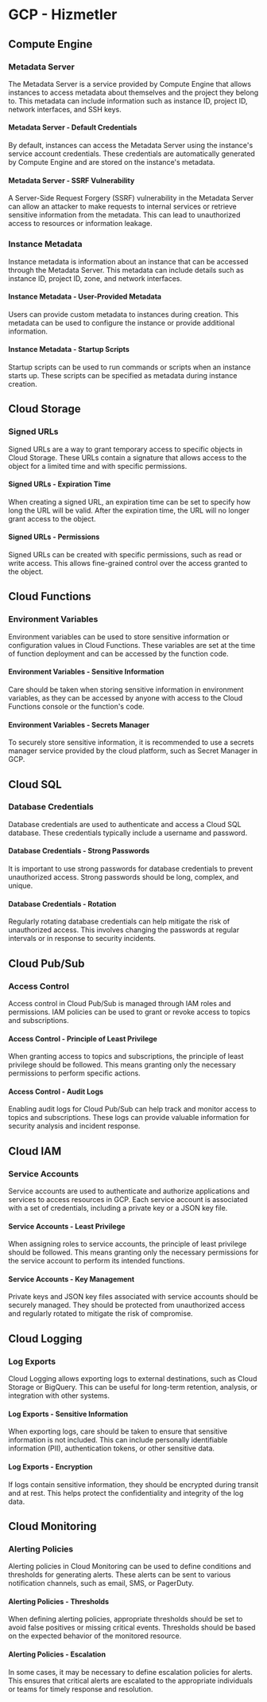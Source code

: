 # GCP - Hizmetler

## Compute Engine

### Metadata Server

The Metadata Server is a service provided by Compute Engine that allows instances to access metadata about themselves and the project they belong to. This metadata can include information such as instance ID, project ID, network interfaces, and SSH keys.

#### Metadata Server - Default Credentials

By default, instances can access the Metadata Server using the instance's service account credentials. These credentials are automatically generated by Compute Engine and are stored on the instance's metadata.

#### Metadata Server - SSRF Vulnerability

A Server-Side Request Forgery (SSRF) vulnerability in the Metadata Server can allow an attacker to make requests to internal services or retrieve sensitive information from the metadata. This can lead to unauthorized access to resources or information leakage.

### Instance Metadata

Instance metadata is information about an instance that can be accessed through the Metadata Server. This metadata can include details such as instance ID, project ID, zone, and network interfaces.

#### Instance Metadata - User-Provided Metadata

Users can provide custom metadata to instances during creation. This metadata can be used to configure the instance or provide additional information.

#### Instance Metadata - Startup Scripts

Startup scripts can be used to run commands or scripts when an instance starts up. These scripts can be specified as metadata during instance creation.

## Cloud Storage

### Signed URLs

Signed URLs are a way to grant temporary access to specific objects in Cloud Storage. These URLs contain a signature that allows access to the object for a limited time and with specific permissions.

#### Signed URLs - Expiration Time

When creating a signed URL, an expiration time can be set to specify how long the URL will be valid. After the expiration time, the URL will no longer grant access to the object.

#### Signed URLs - Permissions

Signed URLs can be created with specific permissions, such as read or write access. This allows fine-grained control over the access granted to the object.

## Cloud Functions

### Environment Variables

Environment variables can be used to store sensitive information or configuration values in Cloud Functions. These variables are set at the time of function deployment and can be accessed by the function code.

#### Environment Variables - Sensitive Information

Care should be taken when storing sensitive information in environment variables, as they can be accessed by anyone with access to the Cloud Functions console or the function's code.

#### Environment Variables - Secrets Manager

To securely store sensitive information, it is recommended to use a secrets manager service provided by the cloud platform, such as Secret Manager in GCP.

## Cloud SQL

### Database Credentials

Database credentials are used to authenticate and access a Cloud SQL database. These credentials typically include a username and password.

#### Database Credentials - Strong Passwords

It is important to use strong passwords for database credentials to prevent unauthorized access. Strong passwords should be long, complex, and unique.

#### Database Credentials - Rotation

Regularly rotating database credentials can help mitigate the risk of unauthorized access. This involves changing the passwords at regular intervals or in response to security incidents.

## Cloud Pub/Sub

### Access Control

Access control in Cloud Pub/Sub is managed through IAM roles and permissions. IAM policies can be used to grant or revoke access to topics and subscriptions.

#### Access Control - Principle of Least Privilege

When granting access to topics and subscriptions, the principle of least privilege should be followed. This means granting only the necessary permissions to perform specific actions.

#### Access Control - Audit Logs

Enabling audit logs for Cloud Pub/Sub can help track and monitor access to topics and subscriptions. These logs can provide valuable information for security analysis and incident response.

## Cloud IAM

### Service Accounts

Service accounts are used to authenticate and authorize applications and services to access resources in GCP. Each service account is associated with a set of credentials, including a private key or a JSON key file.

#### Service Accounts - Least Privilege

When assigning roles to service accounts, the principle of least privilege should be followed. This means granting only the necessary permissions for the service account to perform its intended functions.

#### Service Accounts - Key Management

Private keys and JSON key files associated with service accounts should be securely managed. They should be protected from unauthorized access and regularly rotated to mitigate the risk of compromise.

## Cloud Logging

### Log Exports

Cloud Logging allows exporting logs to external destinations, such as Cloud Storage or BigQuery. This can be useful for long-term retention, analysis, or integration with other systems.

#### Log Exports - Sensitive Information

When exporting logs, care should be taken to ensure that sensitive information is not included. This can include personally identifiable information (PII), authentication tokens, or other sensitive data.

#### Log Exports - Encryption

If logs contain sensitive information, they should be encrypted during transit and at rest. This helps protect the confidentiality and integrity of the log data.

## Cloud Monitoring

### Alerting Policies

Alerting policies in Cloud Monitoring can be used to define conditions and thresholds for generating alerts. These alerts can be sent to various notification channels, such as email, SMS, or PagerDuty.

#### Alerting Policies - Thresholds

When defining alerting policies, appropriate thresholds should be set to avoid false positives or missing critical events. Thresholds should be based on the expected behavior of the monitored resource.

#### Alerting Policies - Escalation

In some cases, it may be necessary to define escalation policies for alerts. This ensures that critical alerts are escalated to the appropriate individuals or teams for timely response and resolution.
